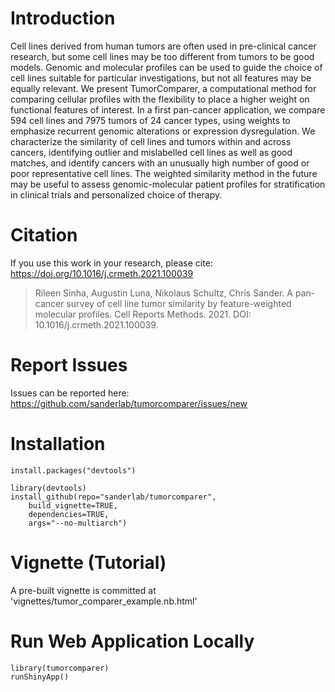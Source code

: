 # Introduction

Cell lines derived from human tumors are often used in pre-clinical cancer research, but some cell lines may be too different from tumors to be good models. Genomic and molecular profiles can be used to guide the choice of cell lines suitable for particular investigations, but not all features may be equally relevant. We present TumorComparer, a computational method for comparing cellular profiles with the flexibility to place a higher weight on functional features of interest. In a first pan-cancer application, we compare 594 cell lines and 7975 tumors of 24 cancer types, using weights to emphasize recurrent genomic alterations or expression dysregulation. We characterize the similarity of cell lines and tumors within and across cancers, identifying outlier and mislabelled cell lines as well as good matches, and identify cancers with an unusually high number of good or poor representative cell lines. The weighted similarity method in the future may be useful to assess genomic-molecular patient profiles for stratification in clinical trials and personalized choice of therapy.

# Citation
If you use this work in your research, please cite: https://doi.org/10.1016/j.crmeth.2021.100039

>Rileen Sinha, Augustin Luna, Nikolaus Schultz, Chris Sander. A pan-cancer survey of cell line tumor similarity by feature-weighted molecular profiles. Cell Reports Methods. 2021. DOI: 10.1016/j.crmeth.2021.100039.

# Report Issues 

Issues can be reported here: https://github.com/sanderlab/tumorcomparer/issues/new

# Installation

```
install.packages("devtools")

library(devtools)
install_github(repo="sanderlab/tumorcomparer",
    build_vignette=TRUE,
    dependencies=TRUE,
    args="--no-multiarch")
```

# Vignette (Tutorial)

A pre-built vignette is committed at 'vignettes/tumor_comparer_example.nb.html'

# Run Web Application Locally 

```
library(tumorcomparer)
runShinyApp()
```

